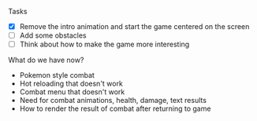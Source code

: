 Tasks

- [x] Remove the intro animation and start the game centered on the screen
- [ ] Add some obstacles
- [ ] Think about how to make the game more interesting

What do we have now?

- Pokemon style combat
- Hot reloading that doesn't work
- Combat menu that doesn't work
- Need for combat animations, health, damage, text results
- How to render the result of combat after returning to game
